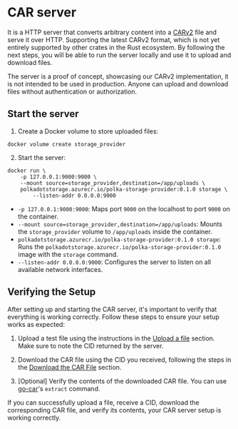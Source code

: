 # CAR server

It is a HTTP server that converts arbitrary content into a [CARv2](https://ipld.io/specs/transport/car/carv2/) file and serve it over HTTP. Supporting the latest CARv2 format, which is not yet entirely supported by other crates in the Rust ecosystem. By following the next steps, you will be able to run the server locally and use it to upload and download files.

<div class="warning">
The server is a proof of concept, showcasing our CARv2 implementation, it is not intended to be used in production. Anyone can upload and download files without authentication or authorization.
</div>

## Start the server

1. Create a Docker volume to store uploaded files:

`docker volume create storage_provider`

2. Start the server:

```
docker run \
    -p 127.0.0.1:9000:9000 \
    --mount source=storage_provider,destination=/app/uploads \
    polkadotstorage.azurecr.io/polka-storage-provider:0.1.0 storage \
        --listen-addr 0.0.0.0:9000
```

- `-p 127.0.0.1:9000:9000`: Maps port `9000` on the localhost to port `9000` on the container.
- `--mount source=storage_provider,destination=/app/uploads`: Mounts the `storage_provider` volume to `/app/uploads` inside the container.
- `polkadotstorage.azurecr.io/polka-storage-provider:0.1.0 storage`: Runs the `polkadotstorage.azurecr.io/polka-storage-provider:0.1.0` image with the `storage` command.
- `--listen-addr 0.0.0.0:9000`: Configures the server to listen on all available network interfaces.

## Verifying the Setup

After setting up and starting the CAR server, it's important to verify that everything is working correctly. Follow these steps to ensure your setup works as expected:

1. Upload a test file using the instructions in the [Upload a file](../storage-provider-cli/storage.md#upload-a-file) section. Make sure to note the CID returned by the server.

2. Download the CAR file using the CID you received, following the steps in the [Download the CAR File](../storage-provider-cli/storage.md#download-the-car-file) section.

3. [Optional] Verify the contents of the downloaded CAR file. You can use [go-car](https://github.com/ipld/go-car/tree/master/cmd/car#install)'s `extract` command.

If you can successfully upload a file, receive a CID, download the corresponding CAR file, and verify its contents, your CAR server setup is working correctly.
